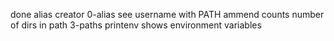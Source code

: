 done alias creator 0-alias
see username with 
PATH ammend
counts number of dirs in path 3-paths
printenv shows environment variables
